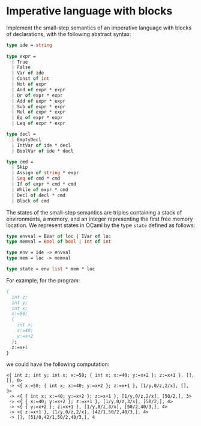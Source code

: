 # Imperative language with blocks

Implement the small-step semantics of an imperative language with blocks of declarations,
with the following abstract syntax:
```ocaml
type ide = string
  
type expr =
  | True
  | False
  | Var of ide
  | Const of int     
  | Not of expr
  | And of expr * expr
  | Or of expr * expr
  | Add of expr * expr
  | Sub of expr * expr
  | Mul of expr * expr
  | Eq of expr * expr
  | Leq of expr * expr

type decl =
  | EmptyDecl
  | IntVar of ide * decl
  | BoolVar of ide * decl

type cmd =
  | Skip
  | Assign of string * expr
  | Seq of cmd * cmd
  | If of expr * cmd * cmd
  | While of expr * cmd
  | Decl of decl * cmd
  | Block of cmd
```

The states of the small-step semantics are triples containing
a stack of environments, a memory, and an integer representing the first free memory location.
We represent states in OCaml by the type `state` defined as follows:
```ocaml
type envval = BVar of loc | IVar of loc
type memval = Bool of bool | Int of int

type env = ide -> envval
type mem = loc -> memval

type state = env list * mem * loc
```
   
For example, for the program:
```pascal
{
  int z;
  int y;
  int x;
  x:=50;
  {
    int x;
    x:=40;
    y:=x+2
  };
  z:=x+1
}
```
we could have the following computation:
```
<{ int z; int y; int x; x:=50; { int x; x:=40; y:=x+2 }; z:=x+1 }, [], [], 0>
 -> <{ x:=50; { int x; x:=40; y:=x+2 }; z:=x+1 }, [1/y,0/z,2/x], [], 3>
 -> <{ { int x; x:=40; y:=x+2 }; z:=x+1 }, [1/y,0/z,2/x], [50/2,], 3>
 -> <{ { x:=40; y:=x+2 }; z:=x+1 }, [1/y,0/z,3/x], [50/2,], 4>
 -> <{ { y:=x+2 }; z:=x+1 }, [1/y,0/z,3/x], [50/2,40/3,], 4>
 -> <{ z:=x+1 }, [1/y,0/z,2/x], [42/1,50/2,40/3,], 4>
 -> [], [51/0,42/1,50/2,40/3,], 4
 ```
 